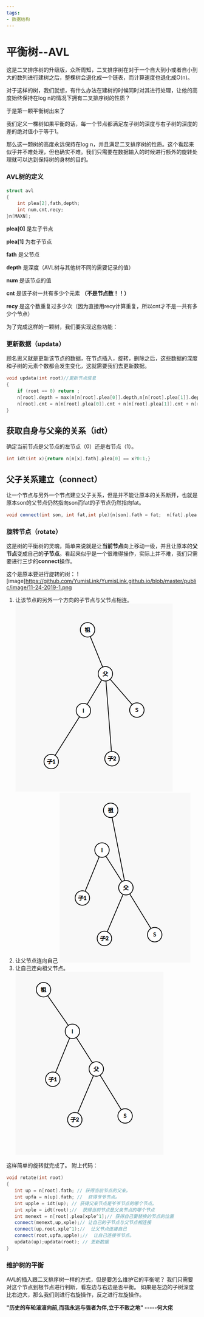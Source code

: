 ```yaml
---
tags: 
- 数据结构
---
```

# 平衡树--AVL
这是二叉排序树的升级版，众所周知，二叉排序树在对于一个自大到小或者自小到大的数列进行建树之后，整棵树会退化成一个链表，而计算速度也退化成O(n)。

对于这样的树，我们就想，有什么办法在建树的时候同时对其进行处理，让他的高度始终保持在log n的情况下拥有二叉排序树的性质？

于是第一颗平衡树出来了

我们定义一棵树如果平衡的话，每一个节点都满足左子树的深度与右子树的深度的差的绝对值小于等于1。

那么这一颗树的高度永远保持在log n，并且满足二叉排序树的性质。这个看起来似乎并不难处理，但也确实不难。我们只需要在数据输入的时候进行额外的旋转处理就可以达到保持树的身材的目的。

### AVL树的定义
```cpp
struct avl
{
	int plea[2],fath,depth;	
	int num,cnt,recy;
}n[MAXN];
```

**plea[0]** 是左子节点

**plea[1]** 为右子节点

**fath** 是父节点

**depth** 是深度（AVL树与其他树不同的需要记录的值）

**num** 是该节点的值

**cnt** 是该子树一共有多少个元素 **（不是节点数！！）**

**recy** 是这个数重复过多少次（因为直接用recy计算重复，所以cnt才不是一共有多少个节点） 

为了完成这样的一颗树，我们要实现这些功能：

### 更新数据（updata）
顾名思义就是更新该节点的数据，在节点插入，旋转，删除之后，这些数据的深度和子树的元素个数都会发生变化，这就需要我们去更新数据。
```cpp
void updata(int root)//更新节点信息
{
    if (root == 0) return ;
    n[root].depth = max(n[n[root].plea[0]].depth,n[n[root].plea[1]].depth) + 1;
    n[root].cnt = n[n[root].plea[0]].cnt + n[n[root].plea[1]].cnt + n[root].recy;
}
```
## 获取自身与父亲的关系（idt）
确定当前节点是父节点的左节点（0）还是右节点（1）。
```cpp
int idt(int x){return n[n[x].fath].plea[0] == x?0:1;}
```
## 父子关系建立（connect）
让一个节点与另外一个节点建立父子关系，但是并不能让原本的关系断开，也就是原本son的父节点仍然指向son而fat的子节点仍然指向fat。
```cpp
void connect(int son, int fat,int ple){n[son].fath = fat;  n[fat].plea[ple] = son;}  
```


### 旋转节点（rotate）
这是树的平衡树的灵魂，简单来说就是让**当前节点**向上移动一级，并且让原本的**父节点**变成自己的**子节点**。看起来似乎是一个很难得操作，实际上并不难，我们只需要进行三步的**connect**操作。

这个是原本要进行旋转的树：
![image]https://github.com/YumisLink/YumisLink.github.io/blob/master/public/image/11-24-2019-1.png
1. 让该节点的另外一个方向的子节点与父节点相连。
![image](https://github.com/YumisLink/YumisLink.github.io/blob/master/public/image/11-24-2019-2.png)
2. 让父节点连向自己
![image](https://github.com/YumisLink/YumisLink.github.io/blob/master/public/image/11-24-2019-3.png)
3. 让自己连向祖父节点。
![io/blob/master/public/image/11-24-2019-4](https://github.com/YumisLink/YumisLink.github.io/blob/master/public/image/11-24-2019-4.png)


这样简单的旋转就完成了。
附上代码：
```cpp
void rotate(int root)
{
   int up = n[root].fath; // 获得当前节点的父亲。 
   int upfa = n[up].fath; //  获得爷爷节点。 
   int upple = idt(up); // 获得父亲节点是爷爷节点的哪个节点。 
   int xple = idt(root);//  获得当前节点是父亲节点的哪个节点 
   int menext = n[root].plea[xple^1];// 获得自己要替换的节点的位置
   connect(menext,up,xple);// 让自己的子节点与父节点相连接 
   connect(up,root,xple^1);//  让父节点连接自己 
   connect(root,upfa,upple);//  让自己连接爷节点。
   updata(up);updata(root); // 更新数据 
}
```


### 维护树的平衡
AVL的插入跟二叉排序树一样的方式，但是要怎么维护它的平衡呢？
我们只需要对这个节点到根节点进行判断，看左边与右边是否平衡。
如果是左边的子树深度比右边大，那么我们则进行右旋操作，反之进行左旋操作。


**"历史的车轮滚滚向前,而我永远与强者为伴,立于不败之地" -----何大佬**